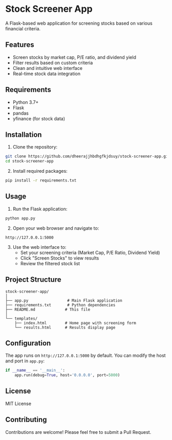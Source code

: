 # Stock Screener App

A Flask-based web application for screening stocks based on various financial criteria.

## Features

- Screen stocks by market cap, P/E ratio, and dividend yield
- Filter results based on custom criteria
- Clean and intuitive web interface
- Real-time stock data integration

## Requirements

- Python 3.7+
- Flask
- pandas
- yfinance (for stock data)

## Installation

1. Clone the repository:
```bash
git clone https://github.com/dheerajjhbdhgfkjdsuy/stock-screener-app.git
cd stock-screener-app
```

2. Install required packages:
```bash
pip install -r requirements.txt
```

## Usage

1. Run the Flask application:
```bash
python app.py
```

2. Open your web browser and navigate to:
```
http://127.0.0.1:5000
```

3. Use the web interface to:
   - Set your screening criteria (Market Cap, P/E Ratio, Dividend Yield)
   - Click "Screen Stocks" to view results
   - Review the filtered stock list

## Project Structure

```
stock-screener-app/
│
├── app.py                 # Main Flask application
├── requirements.txt       # Python dependencies
├── README.md             # This file
│
└── templates/
    ├── index.html        # Home page with screening form
    └── results.html      # Results display page
```

## Configuration

The app runs on `http://127.0.0.1:5000` by default. You can modify the host and port in `app.py`:

```python
if __name__ == '__main__':
    app.run(debug=True, host='0.0.0.0', port=5000)
```

## License

MIT License

## Contributing

Contributions are welcome! Please feel free to submit a Pull Request.
